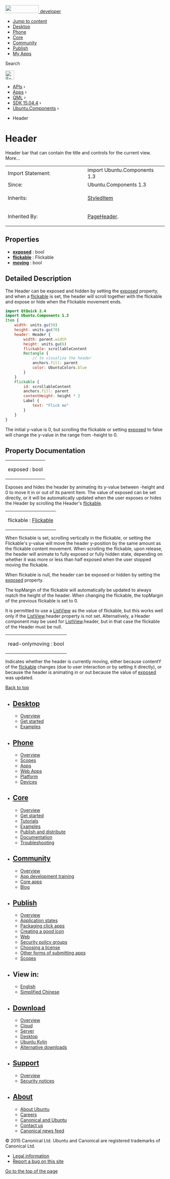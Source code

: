 <a href="https://developer.ubuntu.com/" class="logo-ubuntu"><img src="https://developer.ubuntu.com/assets/sites/ubuntu/latest/u/img/logos/logo-ubuntu-orange.svg" width="106" height="25" /> <span>developer</span></a>

-   [Jump to content](index.html#main-content)
-   [Desktop](https://developer.ubuntu.com/en/desktop/)
-   [Phone](https://developer.ubuntu.com/en/phone/)
-   [Core](https://developer.ubuntu.com/core)
-   [Community](https://developer.ubuntu.com/en/community/)
-   [Publish](https://developer.ubuntu.com/en/publish/)
-   [My Apps](https://myapps.developer.ubuntu.com/)

Search

<img src="https://developer.ubuntu.com/assets/sites/ubuntu/latest/u/img/search-white.svg" alt="Search" height="28" />

-   [APIs](../../../../index.html) ›
-   [Apps](../../../index.html) ›
-   [QML](../../index.html) ›
-   [SDK 15.04.4](../index.html) ›
-   [Ubuntu.Components](../Ubuntu.Components/index.html) ›

<!-- -->

-   Header

Header
======

<span class="subtitle"></span>
Header bar that can contain the title and controls for the current view. More...

<table>
<colgroup>
<col width="50%" />
<col width="50%" />
</colgroup>
<tbody>
<tr class="odd">
<td>Import Statement:</td>
<td>import Ubuntu.Components 1.3</td>
</tr>
<tr class="even">
<td>Since:</td>
<td>Ubuntu.Components 1.3</td>
</tr>
<tr class="odd">
<td>Inherits:</td>
<td><p><a href="../Ubuntu.Components.StyledItem/index.html">StyledItem</a></p></td>
</tr>
<tr class="even">
<td>Inherited By:</td>
<td><p><a href="../Ubuntu.Components.PageHeader/index.html">PageHeader</a>.</p></td>
</tr>
</tbody>
</table>

<span id="properties"></span>
Properties
----------

-   ****[exposed](index.html#exposed-prop)**** : bool
-   ****[flickable](index.html#flickable-prop)**** : Flickable
-   ****[moving](index.html#moving-prop)**** : bool

<span id="details"></span>
Detailed Description
--------------------

The Header can be exposed and hidden by setting the [exposed](index.html#exposed-prop) property, and when a [flickable](index.html#flickable-prop) is set, the header will scroll together with the flickable and expose or hide when the Flickable movement ends.

``` qml
import QtQuick 2.4
import Ubuntu.Components 1.3
Item {
    width: units.gu(50)
    height: units.gu(70)
    header: Header {
        width: parent.width
        height: units.gu(6)
        flickable: scrollableContent
        Rectangle {
            // to visualize the header
            anchors.fill: parent
            color: UbuntuColors.blue
        }
    }
    Flickable {
        id: scrollableContent
        anchors.fill: parent
        contentHeight: height * 2
        Label {
            text: "Flick me"
        }
    }
}
```

The initial y-value is 0, but scrolling the flickable or setting [exposed](index.html#exposed-prop) to false will change the y-value in the range from -height to 0.

Property Documentation
----------------------

<table>
<colgroup>
<col width="100%" />
</colgroup>
<tbody>
<tr class="odd">
<td><p><span id="exposed-prop"></span><span class="name">exposed</span> : <span class="type">bool</span></p></td>
</tr>
</tbody>
</table>

Exposes and hides the header by animating its y-value between -height and 0 to move it in or out of its parent Item. The value of exposed can be set directly, or it will be automatically updated when the user exposes or hides the Header by scrolling the Header's [flickable](index.html#flickable-prop).

<table>
<colgroup>
<col width="100%" />
</colgroup>
<tbody>
<tr class="odd">
<td><p><span id="flickable-prop"></span><span class="name">flickable</span> : <span class="type"><a href="../../sdk-14.10/QtQuick.Flickable/index.html">Flickable</a></span></p></td>
</tr>
</tbody>
</table>

When flickable is set, scrolling vertically in the flickable, or setting the Flickable's y-value will move the header y-position by the same amount as the flickable content movement. When scrolling the flickable, upon release, the header will animate to fully exposed or fully hidden state, depending on whether it was more or less than half exposed when the user stopped moving the flickable.

When flickable is null, the header can be exposed or hidden by setting the [exposed](index.html#exposed-prop) property.

The topMargin of the flickable will automatically be updated to always match the height of the header. When changing the flickable, the topMargin of the previous flickable is set to 0.

It is permitted to use a [ListView](../../sdk-14.10/QtQuick.ListView/index.html) as the value of flickable, but this works well only if the [ListView](../../sdk-14.10/QtQuick.ListView/index.html).header property is not set. Alternatively, a Header component may be used for [ListView](../../sdk-14.10/QtQuick.ListView/index.html).header, but in that case the flickable of the Header must be null.

<table>
<colgroup>
<col width="100%" />
</colgroup>
<tbody>
<tr class="odd">
<td><p><span id="moving-prop"></span><span class="qmlreadonly">read-only</span><span class="name">moving</span> : <span class="type">bool</span></p></td>
</tr>
</tbody>
</table>

Indicates whether the header is currently moving, either because contentY of the [flickable](index.html#flickable-prop) changes (due to user interaction or by setting it directly), or because the header is animating in or out because the value of [exposed](index.html#exposed-prop) was updated.

[Back to top](index.html#)

-   [Desktop](https://developer.ubuntu.com/en/desktop/)
    ---------------------------------------------------

    -   [Overview](https://developer.ubuntu.com/en/desktop/)
    -   [Get started](http://snapcraft.io/?utm_source=developer.ubuntu.com&utm_medium=devportal&utm_term=snaps%20snapcraft%20desktop&utm_content=menu&utm_campaign=duc_snappers)
    -   [Examples](https://github.com/ubuntu/snappy-playpen)

-   [Phone](https://developer.ubuntu.com/en/phone/)
    -----------------------------------------------

    -   [Overview](https://developer.ubuntu.com/en/phone/)
    -   [Scopes](https://developer.ubuntu.com/en/phone/scopes/)
    -   [Apps](https://developer.ubuntu.com/en/phone/apps/)
    -   [Web Apps](https://developer.ubuntu.com/en/phone/web/)
    -   [Platform](https://developer.ubuntu.com/en/phone/platform/)
    -   [Devices](https://developer.ubuntu.com/en/phone/devices/)

-   [Core](https://developer.ubuntu.com/core)
    -----------------------------------------

    -   [Overview](https://developer.ubuntu.com/core)
    -   [Get started](https://developer.ubuntu.com/core/get-started)
    -   [Tutorials](https://developer.ubuntu.com/core/tutorials)
    -   [Examples](https://developer.ubuntu.com/core/examples)
    -   [Publish and distribute](https://developer.ubuntu.com/core/publish-and-distribute)
    -   [Documentation](https://developer.ubuntu.com/core/documentation)
    -   [Troubleshooting](https://developer.ubuntu.com/core/troubleshooting)

-   [Community](https://developer.ubuntu.com/en/community/)
    -------------------------------------------------------

    -   [Overview](https://developer.ubuntu.com/en/community/)
    -   [App development training](https://developer.ubuntu.com/en/community/training/)
    -   [Core apps](https://developer.ubuntu.com/en/community/core-apps/)
    -   [Blog](https://developer.ubuntu.com/en/community/blog/)

-   [Publish](https://developer.ubuntu.com/en/publish/)
    ---------------------------------------------------

    -   [Overview](https://developer.ubuntu.com/en/publish/)
    -   [Application states](https://developer.ubuntu.com/en/publish/application-states/)
    -   [Packaging click apps](https://developer.ubuntu.com/en/publish/packaging-click-apps/)
    -   [Creating a good icon](https://developer.ubuntu.com/en/publish/creating-a-good-icon/)
    -   [Web](https://developer.ubuntu.com/en/publish/web/)
    -   [Security policy groups](https://developer.ubuntu.com/en/publish/security-policy-groups/)
    -   [Choosing a license](https://developer.ubuntu.com/en/publish/choosing-a-license/)
    -   [Other forms of submitting apps](https://developer.ubuntu.com/en/publish/other-forms-of-submitting-apps/)
    -   [Scopes](https://developer.ubuntu.com/en/publish/scopes/)

-   View in:
    --------

    -   [English](index.html "Change to language: English")
    -   [Simplified Chinese](index.html "Change to language: Simplified Chinese")

-   [Download](http://ubuntu.com/download/)
    ---------------------------------------

    -   [Overview](http://ubuntu.com/download)
    -   [Cloud](http://ubuntu.com/download/cloud)
    -   [Server](http://ubuntu.com/download/server)
    -   [Desktop](http://ubuntu.com/download/desktop)
    -   [Ubuntu Kylin](http://ubuntu.com/download/ubuntu-kylin)
    -   [Alternative downloads](http://ubuntu.com/download/alternative-downloads)

-   [Support](http://ubuntu.com/support/)
    -------------------------------------

    -   [Overview](http://ubuntu.com/support)
    -   [Security notices](http://www.ubuntu.com/usn/)

-   [About](http://ubuntu.com/about/)
    ---------------------------------

    -   [About Ubuntu](http://ubuntu.com/about/about-ubuntu)
    -   [Careers](http://www.canonical.com/careers)
    -   [Canonical and Ubuntu](http://ubuntu.com/about/canonical-and-ubuntu)
    -   [Contact us](http://ubuntu.com/about/contact-us)
    -   [Canonical news feed](http://insights.ubuntu.com/feed/)

© 2015 Canonical Ltd. Ubuntu and Canonical are registered trademarks of Canonical Ltd.

-   [Legal information](http://www.ubuntu.com/legal)
-   [Report a bug on this site](https://bugs.launchpad.net/developer-ubuntu-com/)

<span class="accessibility-aid">[Go to the top of the page](index.html#)</span>
